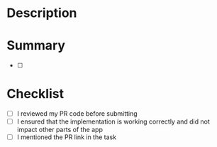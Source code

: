 # Description
<!-- Brief summary of the pull request -->

# Summary
- [ ] 
<!-- 
    Example:
    - [x] Changed the typing of X in function Y to Z
    - [x] Implemented method X in feature Y
    - [x] Fixed a bug in component X
-->

# Checklist
- [ ] I reviewed my PR code before submitting
- [ ] I ensured that the implementation is working correctly and did not impact other parts of the app
- [ ] I mentioned the PR link in the task